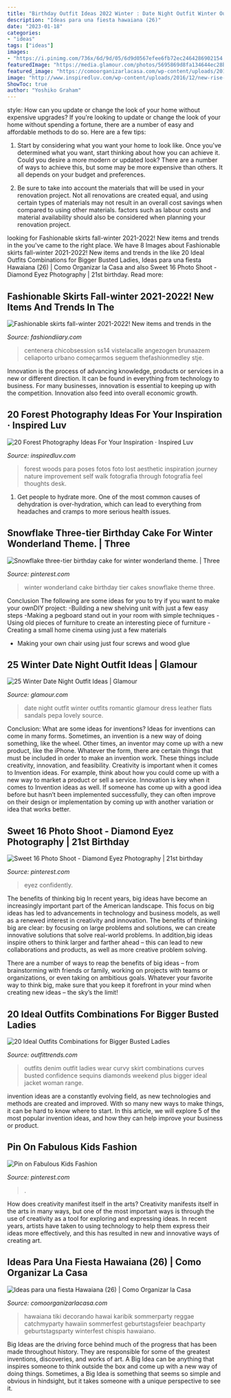 ```yaml
---
title: "Birthday Outfit Ideas 2022 Winter : Date Night Outfit Winter Outfits Romantic Glamour Dress Leather Flats Sandals Pepa Lovely Source"
description: "Ideas para una fiesta hawaiana (26)"
date: "2023-01-18"
categories:
- "ideas"
tags: ["ideas"]
images:
- "https://i.pinimg.com/736x/6d/9d/05/6d9d0567efee6fb72ec2464286902154.jpg"
featuredImage: "https://media.glamour.com/photos/5695869d8fa134644ec28b10/master/h_1025,c_limit/slideshow-winter-date-outfits-09-winter-date-night-outfit-ideas-lovely-pepa-main.jpg"
featured_image: "https://comoorganizarlacasa.com/wp-content/uploads/2016/04/Ideas-para-una-fiesta-Hawaiana-26.jpg"
image: "http://www.inspiredluv.com/wp-content/uploads/2016/12/new-rise-forest-photography.jpg"
ShowToc: true
author: "Yoshiko Graham"
---
```



style: How can you update or change the look of your home without expensive upgrades?
If you're looking to update or change the look of your home without spending a fortune, there are a number of easy and affordable methods to do so. Here are a few tips: 
1. Start by considering what you want your home to look like. Once you've determined what you want, start thinking about how you can achieve it. Could you desire a more modern or updated look? There are a number of ways to achieve this, but some may be more expensive than others. It all depends on your budget and preferences. 

2. Be sure to take into account the materials that will be used in your renovation project. Not all renovations are created equal, and using certain types of materials may not result in an overall cost savings when compared to using other materials. factors such as labour costs and material availability should also be considered when planning your renovation project.

	

		
looking for Fashionable skirts fall-winter 2021-2022! New items and trends in the you've came to the right place. We have 8 Images about Fashionable skirts fall-winter 2021-2022! New items and trends in the like 20 Ideal Outfits Combinations for Bigger Busted Ladies, Ideas para una fiesta Hawaiana (26) | Como Organizar la Casa and also Sweet 16 Photo Shoot - Diamond Eyez Photography | 21st birthday. Read more:
		
    
## Fashionable Skirts Fall-winter 2021-2022! New Items And Trends In The

<img loading=lazy src="https://fashiondiiary.com/wp-content/uploads/2021/07/modnye-yubki-44.jpg" onerror="this.onerror=null;this.src='https://tse4.mm.bing.net/th?id=OIP.AbVah9E3ix1DNrZo2oTZMwHaLH&amp;pid=15.1';" alt="Fashionable skirts fall-winter 2021-2022! New items and trends in the">

_Source: fashiondiiary.com_

>centenera chicobsession ss14 vistelacalle angezogen brunaazem celiaporto urbano começarmos seguem thefashionmedley stje. 

	

Innovation is the process of advancing knowledge, products or services in a new or different direction. It can be found in everything from technology to business. For many businesses, innovation is essential to keeping up with the competition. Innovation also feed into overall economic growth.

    
## 20 Forest Photography Ideas For Your Inspiration · Inspired Luv

<img loading=lazy src="http://www.inspiredluv.com/wp-content/uploads/2016/12/new-rise-forest-photography.jpg" onerror="this.onerror=null;this.src='https://tse3.mm.bing.net/th?id=OIP.yz_pBHDA3zbQeRSsSn_CnQHaLH&amp;pid=15.1';" alt="20 Forest Photography Ideas For Your Inspiration · Inspired Luv">

_Source: inspiredluv.com_

>forest woods para poses fotos foto lost aesthetic inspiration journey nature improvement self walk fotografia through fotografía feel thoughts desk. 

	

1. Get people to hydrate more. One of the most common causes of dehydration is over-hydration, which can lead to everything from headaches and cramps to more serious health issues.

    
## Snowflake Three-tier Birthday Cake For Winter Wonderland Theme. | Three

<img loading=lazy src="https://i.pinimg.com/originals/0d/68/89/0d68892780391274f44095e95ffd4faa.jpg" onerror="this.onerror=null;this.src='https://tse1.mm.bing.net/th?id=OIP.RhpKcmCtLXu5DZGUsluy0QHaGH&amp;pid=15.1';" alt="Snowflake three-tier birthday cake for winter wonderland theme. | Three">

_Source: pinterest.com_

>winter wonderland cake birthday tier cakes snowflake theme three. 

	

Conclusion
The following are some ideas for you to try if you want to make your ownDIY project: 
-Building a new shelving unit with just a few easy steps 
-Making a pegboard stand out in your room with simple techniques 
-Using old pieces of furniture to create an interesting piece of furniture 
-Creating a small home cinema using just a few materials 
- Making your own chair using just four screws and wood glue

    
## 25 Winter Date Night Outfit Ideas | Glamour

<img loading=lazy src="https://media.glamour.com/photos/5695869d8fa134644ec28b10/master/h_1025,c_limit/slideshow-winter-date-outfits-09-winter-date-night-outfit-ideas-lovely-pepa-main.jpg" onerror="this.onerror=null;this.src='https://tse3.mm.bing.net/th?id=OIP.USQHFwfxDCKmXB1NIYdCYgHaLH&amp;pid=15.1';" alt="25 Winter Date Night Outfit Ideas | Glamour">

_Source: glamour.com_

>date night outfit winter outfits romantic glamour dress leather flats sandals pepa lovely source. 

	

Conclusion: What are some ideas for inventions?
Ideas for inventions can come in many forms. Sometimes, an invention is a new way of doing something, like the wheel. Other times, an inventor may come up with a new product, like the iPhone. Whatever the form, there are certain things that must be included in order to make an invention work. These things include creativity, innovation, and feasibility. 
Creativity is important when it comes to Invention ideas. For example, think about how you could come up with a new way to market a product or sell a service. Innovation is key when it comes to Invention ideas as well. If someone has come up with a good idea before but hasn’t been implemented successfully, they can often improve on their design or implementation by coming up with another variation or idea that works better.

    
## Sweet 16 Photo Shoot - Diamond Eyez Photography | 21st Birthday

<img loading=lazy src="https://i.pinimg.com/736x/53/2e/73/532e73a6712e7e76bdffc246ce58ba1d.jpg" onerror="this.onerror=null;this.src='https://tse3.mm.bing.net/th?id=OIP.Cmchgga0GQ5ulBqS5Co7ggHaLH&amp;pid=15.1';" alt="Sweet 16 Photo Shoot - Diamond Eyez Photography | 21st birthday">

_Source: pinterest.com_

>eyez confidently. 

	

The benefits of thinking big
In recent years, big ideas have become an increasingly important part of the American landscape. This focus on big ideas has led to advancements in technology and business models, as well as a renewed interest in creativity and innovation.
The benefits of thinking big are clear: by focusing on large problems and solutions, we can create innovative solutions that solve real-world problems. In addition,big ideas inspire others to think larger and farther ahead – this can lead to new collaborations and products, as well as more creative problem solving.

There are a number of ways to reap the benefits of big ideas – from brainstorming with friends or family, working on projects with teams or organizations, or even taking on ambitious goals. Whatever your favorite way to think big, make sure that you keep it forefront in your mind when creating new ideas – the sky’s the limit!

    
## 20 Ideal Outfits Combinations For Bigger Busted Ladies

<img loading=lazy src="https://www.outfittrends.com/wp-content/uploads/2015/05/j1.jpg" onerror="this.onerror=null;this.src='https://tse2.mm.bing.net/th?id=OIP.oyWlruutY5-qDvoOD8C0ZgHaLH&amp;pid=15.1';" alt="20 Ideal Outfits Combinations for Bigger Busted Ladies">

_Source: outfittrends.com_

>outfits denim outfit ladies wear curvy skirt combinations curves busted confidence sequins diamonds weekend plus bigger ideal jacket woman range. 

	

invention ideas are a constantly evolving field, as new technologies and methods are created and improved. With so many new ways to make things, it can be hard to know where to start. In this article, we will explore 5 of the most popular invention ideas, and how they can help improve your business or product.

    
## Pin On Fabulous Kids Fashion

<img loading=lazy src="https://i.pinimg.com/736x/6d/9d/05/6d9d0567efee6fb72ec2464286902154.jpg" onerror="this.onerror=null;this.src='https://tse1.mm.bing.net/th?id=OIP.HFuMi8RUAnrWDiJCGu5z8QHaMD&amp;pid=15.1';" alt="Pin on Fabulous Kids Fashion">

_Source: pinterest.com_

>. 

	

How does creativity manifest itself in the arts?
Creativity manifests itself in the arts in many ways, but one of the most important ways is through the use of creativity as a tool for exploring and expressing ideas. In recent years, artists have taken to using technology to help them express their ideas more effectively, and this has resulted in new and innovative ways of creating art.

    
## Ideas Para Una Fiesta Hawaiana (26) | Como Organizar La Casa

<img loading=lazy src="https://comoorganizarlacasa.com/wp-content/uploads/2016/04/Ideas-para-una-fiesta-Hawaiana-26.jpg" onerror="this.onerror=null;this.src='https://tse4.mm.bing.net/th?id=OIP.RGidyossA4y4hN5gBVAJPQHaJ4&amp;pid=15.1';" alt="Ideas para una fiesta Hawaiana (26) | Como Organizar la Casa">

_Source: comoorganizarlacasa.com_

>hawaiana tiki decorando hawai karibik sommerparty reggae catchmyparty hawaiin sommerfest geburtstagsfeier beachparty geburtstagsparty winterfest chispis hawaiano. 

	

Big Ideas are the driving force behind much of the progress that has been made throughout history. They are responsible for some of the greatest inventions, discoveries, and works of art. A Big Idea can be anything that inspires someone to think outside the box and come up with a new way of doing things. Sometimes, a Big Idea is something that seems so simple and obvious in hindsight, but it takes someone with a unique perspective to see it.

